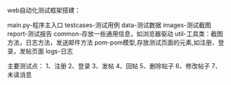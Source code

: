 web自动化测试框架搭建：

main.py-程序主入口
testcases-测试用例
data-测试数据
images-测试截图
report-测试报告
common-存放一些通用信息，如浏览器驱动
util-工具类：截图方法，日志方法，发送邮件方法
pom-pom模型,存放测试页面的元素,如注册、登录，发帖页面
logs-日志



主要测试点：
1、注册
2、登录
3、发帖
4、回帖
5、删除帖子
6、修改帖子
7、未读消息


